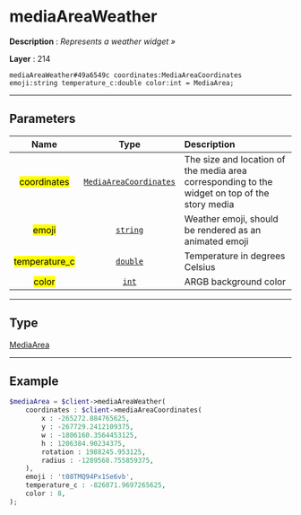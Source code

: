# mediaAreaWeather

**Description** : *Represents a weather widget &raquo;*

**Layer** : 214

```tl
mediaAreaWeather#49a6549c coordinates:MediaAreaCoordinates emoji:string temperature_c:double color:int = MediaArea;
```

---

## Parameters

| Name | Type | Description |
| :---: | :---: | :--- |
| <mark>coordinates</mark> | [`MediaAreaCoordinates`](type/MediaAreaCoordinates) | The size and location of the media area corresponding to the widget on top of the story media |
| <mark>emoji</mark> | [`string`](type/string) | Weather emoji, should be rendered as an animated emoji |
| <mark>temperature_c</mark> | [`double`](type/double) | Temperature in degrees Celsius |
| <mark>color</mark> | [`int`](type/int) | ARGB background color |

---

## Type

[MediaArea](type/MediaArea)

---

## Example

```php
$mediaArea = $client->mediaAreaWeather(
	coordinates : $client->mediaAreaCoordinates(
		x : -265272.884765625,
		y : -267729.2412109375,
		w : -1806160.3564453125,
		h : 1206384.90234375,
		rotation : 1988245.953125,
		radius : -1289568.755859375,
	),
	emoji : 't08TMQ94Px1Se6vb',
	temperature_c : -826071.9697265625,
	color : 8,
);
```